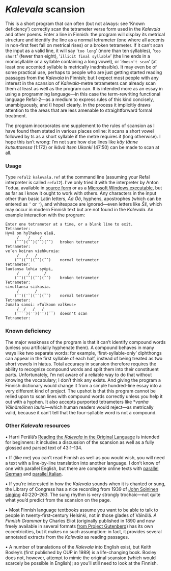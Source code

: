 # _Kalevala_ scansion

This is a short program that can often (but not always: see ‘Known deficiency’) correctly scan the tetrameter verse form used in the _Kalevala_ and other poems. Enter a line in Finnish: the program will display its metrical structure and identify the line as a normal tetrameter (one where all accents in non-first feet fall on metrical rises) or a broken tetrameter. If it can’t scan the input as a valid line, it will say ‘`too long`’ (more than ten syllables), ‘`too short`’ (fewer than eight), ‘`illicit final syllable`’ (the line ends in a monosyllable or a syllable containing a long vowel), or ‘`doesn't scan`’ (at least one accented syllable is metrically inadmissible). It may even be of some practical use, perhaps to people who are just getting started reading passages from the _Kalevala_ in Finnish; but I expect most people with any interest in the scansion of _Kalevala_-metre tetrameters can already scan them at least as well as the program can. It is intended more as an essay in using a programming language—in this case the term-rewriting functional language Refal-2—as a medium to express rules of this kind concisely, unambiguously, and (I hope) clearly. In the process it implicitly draws attention to the areas that are less amenable to straightforward formal treatment.

The program incorporates one supplement to the rules of scansion as I have found them stated in various places online: it scans a short vowel followed by _ts_ as a short syllable if the metre requires it (long otherwise). I hope this isn’t wrong: I’m not sure how else lines like _käy tänne kutsuttaessa_ (1:172) or _ikävä itsen Ukonki_ (47:50) can be made to scan at all.

### Usage

Type `refal2 kalevala.ref` at the command line (assuming your Refal interpreter is called `refal2`). I’ve only tried it with the interpreter by Anton Todua, available in [source form](https://github.com/cmc-msu-ai/refal) or as a [Microsoft Windows executable](http://refal2.github.io), but as far as I know it ought to work with others. Any characters in the input other than basic Latin letters, _Ää Öö_, hyphens, apostrophes (which can be entered as `’` or `'`), and whitespace are ignored—even letters like _Šš_, which may occur in modern Finnish text but are not found in the _Kalevala_. An example interaction with the program:

```
Enter one tetrameter at a time, or a blank line to exit.
Tetrameter:
Hyvä on hylheken eleä,
     /    /    /         
    (˘˘¯)(¯˘)(˘˘)(˘˘)   broken tetrameter
Tetrameter:
ve’en koiran viehkuroia:
     /   /   /          
    (˘¯)(¯¯)(¯˘)(¯˘)    normal tetrameter
Tetrameter:
luotansa lohia syöpi,
     /    /      /      
    (¯¯)(˘˘)(˘˘)(¯˘)    broken tetrameter
Tetrameter:
sivultansa siikasia.
     /       /          
    (˘¯)(¯˘)(¯˘)(˘˘)    normal tetrameter
Tetrameter:
Jumala sanoi: »Tulkoon valkeus»
     /  /   /   /         
    (˘˘˘˘)(¯¯)(¯¯)(˘˘)  doesn't scan
Tetrameter:
```

### Known deficiency

The major weakness of the program is that it can’t identify compound words (unless you artificially hyphenate them). A compound behaves in many ways like two separate words: for example, ‘first-syllable-only’ diphthongs can appear in the first syllable of each half, instead of being treated as two short vowels in hiatus. Total accuracy in scansion therefore requires the ability to recognize compound words and split them into their constituent parts. Unfortunately, I’m not aware of a reliable way to do that without knowing the vocabulary; I don’t think any exists. And giving the program a Finnish dictionary would change it from a simple hundred-line essay into a very different kind of project. The upshot is that this program cannot be relied upon to scan lines with compound words correctly unless you help it out with a hyphen. It also accepts purported tetrameters like *_vanha Väinämöinen lauloi_—which human readers would reject—as metrically valid, because it can’t tell that the four-syllable word is not a compound.

### Other _Kalevala_ resources

• Harri Perälä’s [Reading the _Kalevala_ in the Original Language](https://alboin.fi/kalevalaiset/reading/index.htm) is intended for beginners: it includes a discussion of the scansion as well as a fully glossed and parsed text of 43:1–134.

• If (like me) you can’t read Finnish as well as you would wish, you will need a text with a line-by-line translation into another language. I don’t know of one with parallel English, but there are complete online texts with [parallel German](https://www.hs-augsburg.de/~harsch/germanica/Chronologie/19Jh/Schiefner/sch_ka43.html) and [parallel Italian](https://bifrost.it/FINNI/Fonti/Kalevala01.html).

• If you’re interested in how the _Kalevala_ sounds when it is chanted or sung, the Library of Congress has a nice recording from 1939 of [John Soininen singing](https://www.loc.gov/item/2017701839/) 40:220–263. The sung rhythm is very strongly trochaic—not quite what you’d predict from the scansion on the page.

• Most Finnish language textbooks assume you want to be able to talk to people in twenty-first-century Helsinki, not in those glades of Väinölä. _A Finnish Grammar_ by Charles Eliot (originally published in 1890 and now freely available in several formats [from Project Gutenberg](https://www.gutenberg.org/ebooks/59795)) has its own eccentricities, but it makes no such assumption: in fact, it provides several annotated extracts from the _Kalevala_ as reading passages.

• A number of translations of the _Kalevala_ into English exist, but Keith Bosley’s (first published by OUP in 1989) is a life-changing book. Bosley does not, however, attempt to mimic the original scansion (which would scarcely be possible in English); so you’ll still need to look at the Finnish.
